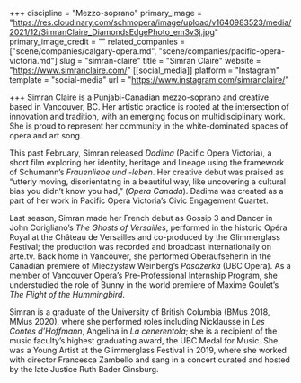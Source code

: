 +++
discipline = "Mezzo-soprano"
primary_image = "https://res.cloudinary.com/schmopera/image/upload/v1640983523/media/2021/12/SimranClaire_DiamondsEdgePhoto_em3v3j.jpg"
primary_image_credit = ""
related_companies = ["scene/companies/calgary-opera.md", "scene/companies/pacific-opera-victoria.md"]
slug = "simran-claire"
title = "Simran Claire"
website = "https://www.simranclaire.com/"
[[social_media]]
platform = "Instagram"
template = "social-media"
url = "https://www.instagram.com/simranclaire/"

+++
Simran Claire is a Punjabi-Canadian mezzo-soprano and creative based in Vancouver, BC. Her artistic practice is rooted at the intersection of innovation and tradition, with an emerging focus on multidisciplinary work. She is proud to represent her community in the white-dominated spaces of opera and art song.

This past February, Simran released _Dadima_ (Pacific Opera Victoria), a short film exploring her identity, heritage and lineage using the framework of Schumann’s _Frauenliebe und -leben_. Her creative debut was praised as “utterly moving, disorientating in a beautiful way, like uncovering a cultural bias you didn’t know you had,” (_Opera Canada_). Dadima was created as a part of her work in Pacific Opera Victoria’s Civic Engagement Quartet.

Last season, Simran made her French debut as Gossip 3 and Dancer in John Corigliano’s _The Ghosts of Versailles_, performed in the historic Opéra Royal at the Château de Versailles and co-produced by the Glimmerglass Festival; the production was recorded and broadcast internationally on arte.tv. Back home in Vancouver, she performed Oberaufseherin in the Canadian premiere of Mieczysław Weinberg’s _Pasażerka_ (UBC Opera). As a member of Vancouver Opera’s Pre-Professional Internship Program, she understudied the role of Bunny in the world premiere of Maxime Goulet’s _The Flight of the Hummingbird_.

Simran is a graduate of the University of British Columbia (BMus 2018, MMus 2020), where she performed roles including Nicklausse in _Les Contes d’Hoffmann_, Angelina in _La cenerentola_; she is a recipient of the music faculty’s highest graduating award, the UBC Medal for Music. She was a Young Artist at the Glimmerglass Festival in 2019, where she worked with director Francesca Zambello and sang in a concert curated and hosted by the late Justice Ruth Bader Ginsburg.